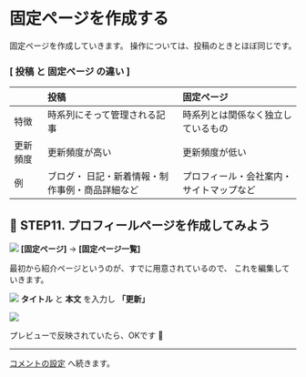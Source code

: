 # 固定ページを作成する

固定ページを作成していきます。
操作については、投稿のときとほぼ同じです。

### [ 投稿 と 固定ページ の違い ]

| | 投稿 | 固定ページ |
|:-----|:----- |:------ |
| 特徴| 時系列にそって管理される記事 | 時系列とは関係なく独立しているもの |
| 更新頻度| 更新頻度が高い | 更新頻度が低い |
| 例| ブログ・  日記・新着情報・制作事例・商品詳細など | プロフィール・会社案内・サイトマップなど |

## :page_facing_up: STEP11. プロフィールページを作成してみよう
![](https://i.imgur.com/DBCpe6Z.png)
**[固定ページ]** → **[固定ページ一覧]**

最初から紹介ページというのが、すでに用意されているので、 これを編集していきます。

![](https://i.imgur.com/nFQRwOT.png)
**タイトル** と **本文** を入力し **「更新」**

![](https://i.imgur.com/McnOi0F.png)

プレビューで反映されていたら、OKです :tada:

---

[コメントの設定](./hands_on_6.md) へ続きます。

